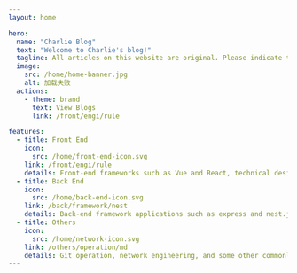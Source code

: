 ```yaml
---
layout: home

hero:
  name: "Charlie Blog"
  text: "Welcome to Charlie's blog!"
  tagline: All articles on this website are original. Please indicate the source when reprinting!
  image:
    src: /home/home-banner.jpg
    alt: 加载失败
  actions:
    - theme: brand
      text: View Blogs
      link: /front/engi/rule

features:
  - title: Front End
    icon:
      src: /home/front-end-icon.svg
    link: /front/engi/rule
    details: Front-end frameworks such as Vue and React, technical design such as micro-front-end and low code, and common front-end performance optimization schemes
  - title: Back End
    icon:
      src: /home/back-end-icon.svg
    link: /back/framework/nest
    details: Back-end framework applications such as express and nest.js, as well as the operation of common data such as mysql and mongodb
  - title: Others
    icon:
      src: /home/network-icon.svg
    link: /others/operation/md
    details: Git operation, network engineering, and some other commonly used programming tools, skills and so on
---
```

